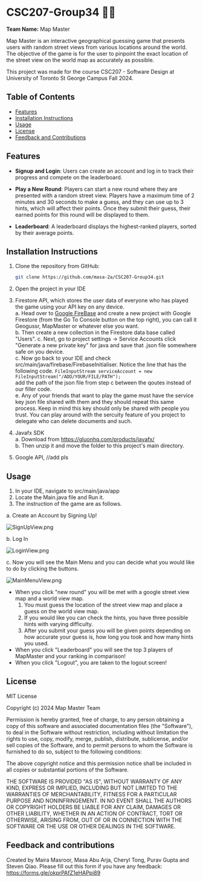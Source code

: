 # CSC207-Group34 🗻🍃

**Team Name:** Map Master

Map Master is an interactive geographical guessing game that presents users with random street views from various locations around the world. The objective of the game is for the user to pinpoint the exact location of the street view on the world map as accurately as possible. 

This project was made for the course CSC207 - Software Design at University of Toronto St George Campus Fall 2024.

## Table of Contents
- [Features](#features)
- [Installation Instructions](#installation-instructions)
- [Usage](#usage)
- [License](#license)
- [Feedback and Contributions](#feedback-and-contributions)

## Features
- **Signup and Login**: Users can create an account and log in to track their progress and compete on the leaderboard.

- **Play a New Round**: Players can start a new round where they are presented with a random street view. Players have a maximum time of 2 minutes and 30 seconds to make a guess, and they can use up to 3 hints, which will affect their points. Once they submit their guess, their earned points for this round will be displayed to them.
- **Leaderboard**: A leaderboard displays the highest-ranked players, sorted by their average points.

## Installation Instructions
1. Clone the repository from GitHub:
   ```bash
   git clone https://github.com/masa-2a/CSC207-Group34.git
2. Open the project in your IDE
3. Firestore API, which stores the user data of everyone who has played the game using your API key on any device.   
         a. Head over to [Google FireBase](https://firebase.google.com/) and create a new project with Google Firestore (from the Go To Console button on the top                 right), you can call it Geogussr, MapMaster or whatever else you want.  
         b. Then create a new collection in the Firestore data base called "Users".
         c. Next, go to project settings -> Service Accounts click "Generate a new private key" for java and save that .json file somewhere safe on you device.    
         c. Now go back to your IDE and check src/main/java/firebase/FirebaseInitialiser. Notice the line that has the following code. 
      ```FileInputStream serviceAccount = new FileInputStream("/ADD/YOUR/FILE/PATH");```  
            add the path of the json file from step c between the qoutes instead of our filler code.  
         e. Any of your friends that want to play the game must have the service key json file shared with them and they should repeat this same process. Keep in                 mind this key should only be shared with people you trust. You can play around with the sercuity feature of you project to delegate who can delete                    documents and such.
4. Javafx SDK   
         a. Download from https://gluonhq.com/products/javafx/  
         b. Then unzip it and move the folder to this project's main directory.

5. Google API, //add pls



## Usage
1. In your IDE, navigate to src/main/java/app
2. Locate the Main.java file and Run it.
3. The instruction of the game are as follows.

a. Create an Account by Signing Up!

![SignUpView.png](images%2FSignUpView.png)

b. Log In

![LoginView.png](images%2FLoginView.png)

c. Now you will see the Main Menu and you can decide what you would like to do by clicking the buttons.

![MainMenuView.png](images%2FMainMenuView.png)

- When you click "new round" you will be met with a google street view map and a world view map.  
    1. You must guess the location of the street view map and place a guess on the world view map.  
    2. If you would like you can check the hints, you have three possible hints with varying difficulty.  
    3. After you submit your guess you will be given points depending on how accurate your guess is, how long you took and how many hints you used.  
- When you click "Leaderboard" you will see the top 3 players of MapMaster and your ranking in comparison!
- When you click "Logout", you are taken to the logout screen!
   

## License
MIT License

Copyright (c) 2024 Map Master Team

Permission is hereby granted, free of charge, to any person obtaining a copy of this software and associated documentation files (the "Software"), to deal in the Software without restriction, including without limitation the rights to use, copy, modify, merge, publish, distribute, sublicense, and/or sell copies of the Software, and to permit persons to whom the Software is furnished to do so, subject to the following conditions:

The above copyright notice and this permission notice shall be included in all copies or substantial portions of the Software.

THE SOFTWARE IS PROVIDED "AS IS", WITHOUT WARRANTY OF ANY KIND, EXPRESS OR IMPLIED, INCLUDING BUT NOT LIMITED TO THE WARRANTIES OF MERCHANTABILITY, FITNESS FOR A PARTICULAR PURPOSE AND NONINFRINGEMENT. IN NO EVENT SHALL THE AUTHORS OR COPYRIGHT HOLDERS BE LIABLE FOR ANY CLAIM, DAMAGES OR OTHER LIABILITY, WHETHER IN AN ACTION OF CONTRACT, TORT OR OTHERWISE, ARISING FROM, OUT OF OR IN CONNECTION WITH THE SOFTWARE OR THE USE OR OTHER DEALINGS IN THE SOFTWARE.


## Feedback and contributions
Created by Maira Masroor, Masa Abu Arja, Cheryl Tong, Purav Gupta and Steven Qiao.
Please fill out this form if you have any feedback: https://forms.gle/okprPAfZ1eHAPpi89












